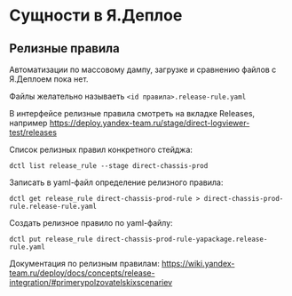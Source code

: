 # Сущности в Я.Деплое


## Релизные правила

Автоматизации по массовому дампу, загрузке и сравнению файлов с Я.Деплоем пока нет.

Файлы желательно называеть `<id правила>.release-rule.yaml`

В интерфейсе релизные правила смотреть на вкладке Releases, например <https://deploy.yandex-team.ru/stage/direct-logviewer-test/releases>

Список релизных правил конкретного стейджа:
```
dctl list release_rule --stage direct-chassis-prod
```

Записать в yaml-файл определение релизного правила:
```
dctl get release_rule direct-chassis-prod-rule > direct-chassis-prod-rule.release-rule.yaml
```

Создать релизное правило по yaml-файлу:
```
dctl put release_rule direct-chassis-prod-rule-yapackage.release-rule.yaml
```

Документация по релизным правилам: <https://wiki.yandex-team.ru/deploy/docs/concepts/release-integration/#primerypolzovatelskixscenariev>

